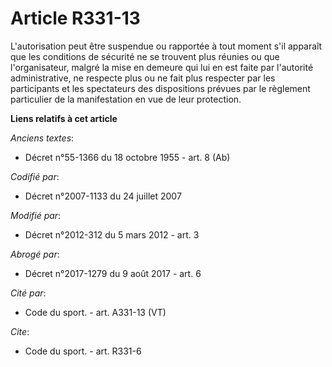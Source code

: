 # Article R331-13

L'autorisation  peut être suspendue ou rapportée à tout moment s'il apparaît que les  conditions de sécurité ne se trouvent
plus réunies ou que  l'organisateur, malgré la mise en demeure qui lui en est faite par  l'autorité administrative, ne
respecte plus ou ne fait plus respecter  par les participants et les spectateurs des dispositions prévues par le  règlement
particulier de la manifestation en vue de leur protection.

**Liens relatifs à cet article**

_Anciens textes_:

  - Décret n°55-1366 du 18 octobre 1955 - art. 8 (Ab)

_Codifié par_:

  - Décret n°2007-1133 du 24 juillet 2007

_Modifié par_:

  - Décret n°2012-312 du 5 mars 2012 - art. 3

_Abrogé par_:

  - Décret n°2017-1279 du 9 août 2017 - art. 6

_Cité par_:

  - Code du sport. - art. A331-13 (VT)

_Cite_:

  - Code du sport. - art. R331-6
